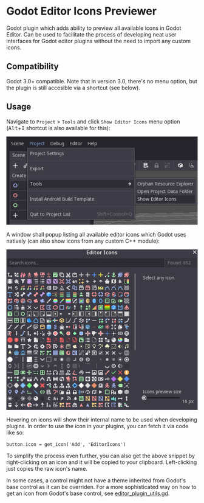 # Godot Editor Icons Previewer

Godot plugin which adds ability to preview all available icons in Godot Editor.
Can be used to facilitate the process of developing neat user interfaces for 
Godot editor plugins without the need to import any custom icons.

## Compatibility

Godot 3.0+ compatible. Note that in version 3.0, there's no menu option, but the
plugin is still accesible via a shortcut (see below).

## Usage

Navigate to `Project` > `Tools` and click `Show Editor Icons` menu option
(<kbd>Alt</kbd>+<kbd>I</kbd> shortcut is also available for this):

![Show Editor Icons](images/show_editor_icons.png)

A window shall popup listing all available editor icons which Godot uses natively
(can also show icons from any custom C++ module):

![Editor Icons](images/editor_icons.gif)

Hovering on icons will show their internal name to be used when developing plugins.
In order to use the icon in your plugins, you can fetch it via code like so:

```gdscript
button.icon = get_icon('Add', 'EditorIcons')
```

To simplify the process even further, you can also get the above snippet by
right-clicking on an icon and it will be copied to your clipboard. Left-clicking 
just copies the raw icon's name.

In some cases, a control might not have a theme inherited from Godot's base 
control as it can be overriden. For a more sophisticated way on how to get an icon
from Godot's base control, see 
[editor_plugin_utils.gd](https://github.com/Xrayez/godot-editor-plugin-tools/blob/master/editor_plugin_utils.gd).
